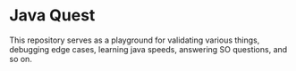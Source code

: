 # Java Quest

This repository serves as a playground for validating various things,
debugging edge cases, learning java speeds, answering SO questions,
and so on.
 